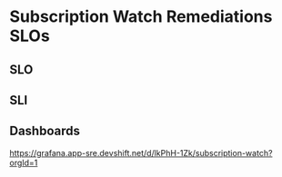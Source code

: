 # Subscription Watch Remediations SLOs

## SLO


## SLI

## Dashboards

https://grafana.app-sre.devshift.net/d/lkPhH-1Zk/subscription-watch?orgId=1
